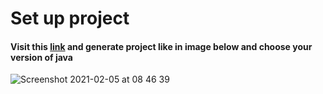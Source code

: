 # Set up project
#### Visit this [link](https://start.spring.io) and generate project like in image below and **choose your version of java**


![Screenshot 2021-02-05 at 08 46 39](https://user-images.githubusercontent.com/53497782/107004568-c6027980-678e-11eb-8c0e-206ad63b27bf.png)
